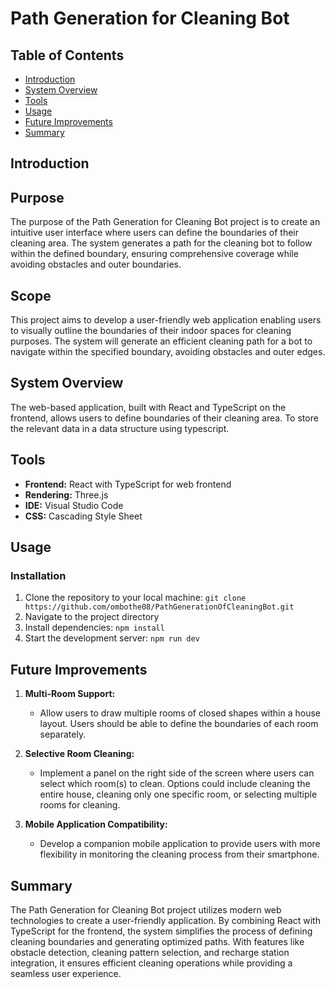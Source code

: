 # Path Generation for Cleaning Bot

## Table of Contents
- [Introduction](##Indroduction)
- [System Overview](#SystemOverview)
- [Tools](#Tools)
- [Usage](#Usage)
- [Future Improvements](#FutureImprovements)
- [Summary](#Summary)

## Introduction

## Purpose
The purpose of the Path Generation for Cleaning Bot project is to create an intuitive user interface where users can define the boundaries of their cleaning area. The system generates a path for the cleaning bot to follow within the defined boundary, ensuring comprehensive coverage while avoiding obstacles and outer boundaries.

## Scope
This project aims to develop a user-friendly web application enabling users to visually outline the boundaries of their indoor spaces for cleaning purposes. The system will generate an efficient cleaning path for a bot to navigate within the specified boundary, avoiding obstacles and outer edges.

## System Overview
The web-based application, built with React and TypeScript on the frontend, allows users to define boundaries of their cleaning area. To store the relevant data in a data structure using typescript.

## Tools

- **Frontend:** React with TypeScript for web frontend 
- **Rendering:** Three.js
- **IDE:** Visual Studio Code
- **CSS:** Cascading Style Sheet

## Usage

### Installation

1. Clone the repository to your local machine: `git clone https://github.com/ombothe08/PathGenerationOfCleaningBot.git`
2. Navigate to the project directory
3. Install dependencies: `npm install`
4. Start the development server: `npm run dev`

## Future Improvements

1. **Multi-Room Support:**
   - Allow users to draw multiple rooms of closed shapes within a house layout. Users should be able to define the boundaries of each room separately.
   
2. **Selective Room Cleaning:**
   - Implement a panel on the right side of the screen where users can select which room(s) to clean. Options could include cleaning the entire house, cleaning only one specific room, or selecting multiple rooms for cleaning.
   
3. **Mobile Application Compatibility:**
   - Develop a companion mobile application to provide users with more flexibility in monitoring the cleaning process from their smartphone.

## Summary

The Path Generation for Cleaning Bot project utilizes modern web technologies to create a user-friendly application. By combining React with TypeScript for the frontend, the system simplifies the process of defining cleaning boundaries and generating optimized paths. With features like obstacle detection, cleaning pattern selection, and recharge station integration, it ensures efficient cleaning operations while providing a seamless user experience.
